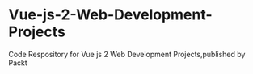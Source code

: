 # Vue-js-2-Web-Development-Projects
Code Respository for Vue js 2 Web Development Projects,published by Packt
